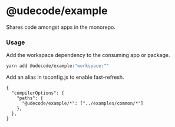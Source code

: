 # @udecode/example


Shares code amongst apps in the monorepo.

### Usage

Add the workspace dependency to the consuming app or package.

```bash
yarn add @udecode/example:"workspace:^"
```

Add an alias in tsconfig.js to enable fast-refresh.

```json5
{
  "compilerOptions": {
    "paths": {
      "@udecode/example/*": ["../examples/common/*"]
    },
  },
}
```
